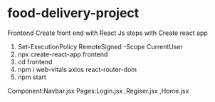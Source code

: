 # food-delivery-project
Frontend 
Create front end with React Js steps with Create react app
1) Set-ExecutionPolicy RemoteSigned -Scope CurrentUser
2) npx create-react-app frontend
3) cd frontend
4) npm i web-vitals axios react-router-dom
5) npm start

Component:Navbar.jsx
Pages:Login.jsx ,Regiser.jsx ,Home.jsx
